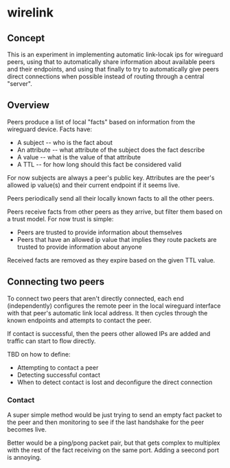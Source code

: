 # wirelink

## Concept

This is an experiment in implementing automatic link-locak ips for wireguard
peers, using that to automatically share information about available peers
and their endpoints, and using that finally to try to automatically give
peers direct connections when possible instead of routing through a central
"server".

## Overview

Peers produce a list of local "facts" based on information from the
wireguard device.  Facts have:

* A subject -- who is the fact about
* An attribute -- what attribute of the subject does the fact describe
* A value -- what is the value of that attribute
* A TTL -- for how long should this fact be considered valid

For now subjects are always a peer's public key.  Attributes are the peer's
allowed ip value(s) and their current endpoint if it seems live.

Peers periodically send all their locally known facts to all the other
peers.

Peers receive facts from other peers as they arrive, but filter them based
on a trust model.  For now trust is simple:

* Peers are trusted to provide information about themselves
* Peers that have an allowed ip value that implies they route packets are
  trusted to provide information about anyone

Received facts are removed as they expire based on the given TTL value.

## Connecting two peers

To connect two peers that aren't directly connected, each end
(independently) configures the remote peer in the local wireguard interface
with that peer's automatic link local address.  It then cycles through the
known endpoints and attempts to contact the peer.

If contact is successful, then the peers other allowed IPs are added and
traffic can start to flow directly.

TBD on how to define:

* Attempting to contact a peer
* Detecting successful contact
* When to detect contact is lost and deconfigure the direct connection

### Contact

A super simple method would be just trying to send an empty fact packet to
the peer and then monitoring to see if the last handshake for the peer
becomes live.

Better would be a ping/pong packet pair, but that gets complex to multiplex
with the rest of the fact receiving on the same port.  Adding a seecond port
is annoying.
